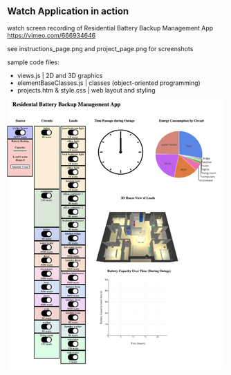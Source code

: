## Watch Application in action

watch screen recording of Residential Battery Backup Management App
https://vimeo.com/666934646


see instructions_page.png and project_page.png for screenshots


sample code files:
- views.js | 2D and 3D graphics
- elementBaseClasses.js | classes (object-oriented programming)
- projects.htm & style.css | web layout and styling

![app-interface-screenshot](https://github.com/jyjster/coding_portfolio/blob/master/Design%20Programming%20I/2_project_page.png)
